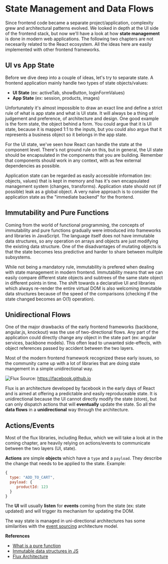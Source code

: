 # State Management and Data Flows
Since frontend code became a separate project/application, complexity grew and architectural patterns evolved. We looked in depth at the UI side of the frontend stack, but now we'll have a look at how **state management** is done in modern web applications. The following two chapters are not necesarily related to the React ecosystem. All the ideas here are easily implemented with other frontend frameworks.

## UI vs App State
Before we dive deep into a couple of ideas, let's try to separate state. A frontend application mainly handle two types of state objects/values:
* **UI State** (ex: activeTab, showButton, loginFormValues)
* **App State** (ex: session, products, images)

Unfortunately it's almost impossible to draw an exact line and define a strict rule of what is app state and what is UI state. It will always be a thing of judgement and preference, of architecture and design. One good example is the form state, the object behind a form. You could argue that it is UI state, because it is mapped 1:1 to the inputs, but you could also argue that it represents a business object so it belongs in the app state.

For the UI state, we've seen how React can handle the state at the component level. There's not ground rule on this, but in general, the UI state should be encapsulated in the components that you are building. Remember that components should work in any context, with as few external dependencies as possible.

Application state can be regarded as easily accessible information (ex: objects, values) that is kept in memory and has it's own encapsulated management system (changes, transforms). Application state should not (if possible) leak as a global object. A very naïve approach is to consider the application state as the "immediate backend" for the frontend.

## Immutability and Pure Functions
Coming from the world of functional programming, the concepts of immutability and pure functions gradually were introduced into frameworks and libraries in JavaScript. The language itself does not have immutable data structures, so any operation on arrays and objects are just modifying the existing data structure. One of the disadvantages of mutating objects is that the state becomes less predictive and harder to share between mulitple subsystems.

While not being a mandatory rule, immutability is prefered when dealing with state management in modern frontend. Immutability means that we can easily compare different state objects and subtrees of the same state object in different points in time. The shift towards a declarative UI and libraries which always re-render the entire virtual DOM is also welcoming immutable data structures because of the speed of the comparisons (checking if the state changed becomes an O(1) operation).

## Unidirectional Flows
One of the major drawbacks of the early frontend frameworks (backbone, angular.js, knockout) was the use of two-directional flows. Any part of the application could directly change any object in the state part (ex: angular services, backbone models). This often lead to unwanted side-effects, with object references passed by accident between the two layers.

Most of the modern frontend framework recognized these early issues, so the community came up with a lot of libraries that are doing state mangement in a simple unidirectional way.

![Flux](https://facebook.github.io/flux/img/flux-simple-f8-diagram-1300w.png)
Source: https://facebook.github.io

Flux is an architecture developed by facebook in the early days of React and is aimed at offering a predictable and easily reproduceable state. It is unidirectional because the UI cannot directly modify the state (store), but can only dispatch actions that will **eventually** update the state. So all the **data flows** in a **unidirectional** way through the architecture.

## Actions/Events
Most of the flux libraries, including Redux, which we will take a look at in the coming chapter, are heavily relying on actions/events to communicate between the two layers (UI, state).

**Actions** are simple **objects** which have a `type` and a `payload`. They describe the change that needs to be applied to the state. Example:
```javascript
{
  type: "ADD_TO_CART",
  payload: {
     productId: 123
  }
}
``` 

The **UI** will usually **listen** for **events** coming from the state (ex: state updated) and will trigger its mechanism for updating the DOM.

The way state is managed in uni-directional architectures has some similarities with the [event sourcing](https://martinfowler.com/eaaDev/EventSourcing.html) architecture model.

**References**
* [What is a pure function](https://medium.com/javascript-scene/master-the-javascript-interview-what-is-a-pure-function-d1c076bec976)
* [Immutable data structures in JS](https://www.youtube.com/watch?v=noBDly9LuSs)
* [Flux Architecture](https://facebook.github.io/flux/)
